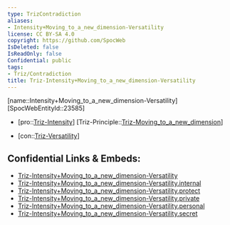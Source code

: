 ```yaml
---
type: TrizContradiction
aliases:
- Intensity+Moving_to_a_new_dimension-Versatility
license: CC BY-SA 4.0
copyright: https://github.com/SpocWeb
IsDeleted: false
IsReadOnly: false
Confidential: public
tags: 
- Triz/Contradiction
title: Triz-Intensity+Moving_to_a_new_dimension-Versatility
---
```

[name::Intensity+Moving_to_a_new_dimension-Versatility]
[SpocWebEntityId::23585]
+ [pro::[Triz-Intensity](tech/Triz/Parameter/Triz-Intensity.md)]
[Triz-Principle::[Triz-Moving_to_a_new_dimension](tech/Triz/Principle/Triz-Moving_to_a_new_dimension.md)]
- [con::[Triz-Versatility](tech/Triz/Parameter/Triz-Versatility.md)]



## Confidential Links & Embeds: 
- [Triz-Intensity+Moving_to_a_new_dimension-Versatility](../../../../_public/tech/Triz/Contradict/Triz-Intensity+Moving_to_a_new_dimension-Versatility.md) 
- [Triz-Intensity+Moving_to_a_new_dimension-Versatility.internal](../../../../_internal/tech/Triz/Contradict/Triz-Intensity+Moving_to_a_new_dimension-Versatility.internal.md) 
- [Triz-Intensity+Moving_to_a_new_dimension-Versatility.protect](../../../../_protect/tech/Triz/Contradict/Triz-Intensity+Moving_to_a_new_dimension-Versatility.protect.md) 
- [Triz-Intensity+Moving_to_a_new_dimension-Versatility.private](../../../../_private/tech/Triz/Contradict/Triz-Intensity+Moving_to_a_new_dimension-Versatility.private.md) 
- [Triz-Intensity+Moving_to_a_new_dimension-Versatility.personal](../../../../_personal/tech/Triz/Contradict/Triz-Intensity+Moving_to_a_new_dimension-Versatility.personal.md) 
- [Triz-Intensity+Moving_to_a_new_dimension-Versatility.secret](../../../../_secret/tech/Triz/Contradict/Triz-Intensity+Moving_to_a_new_dimension-Versatility.secret.md) 

